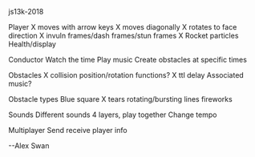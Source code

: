 js13k-2018

Player
X moves with arrow keys
X moves diagonally
X rotates to face direction
X invuln frames/dash frames/stun frames
X Rocket particles
Health/display

Conductor
Watch the time
Play music
Create obstacles at specific times

Obstacles
X collision
position/rotation functions?
X ttl
delay
Associated music?

Obstacle types
Blue square
X tears
rotating/bursting lines
fireworks


Sounds
Different sounds
4 layers, play together
Change tempo

Multiplayer
Send receive player info


--Alex Swan